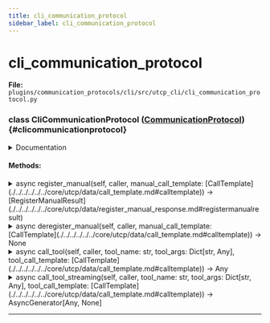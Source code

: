 ```yaml
---
title: cli_communication_protocol
sidebar_label: cli_communication_protocol
---
```


# cli_communication_protocol

**File:** `plugins/communication_protocols/cli/src/utcp_cli/cli_communication_protocol.py`

### class CliCommunicationProtocol ([CommunicationProtocol](./../../../../../core/utcp/interfaces/communication_protocol.md#communicationprotocol)) {#clicommunicationprotocol}

<details>
<summary>Documentation</summary>

Transport implementation for CLI-based tool providers.

Handles communication with command-line tools by executing processes
and managing their input/output. Supports both tool discovery and
execution phases with comprehensive error handling and timeout management.


**Features**

- Asynchronous subprocess execution with proper cleanup
- [Tool](./../../../../../core/utcp/data/tool.md#tool) discovery through startup commands returning UTCP manuals
- Flexible argument formatting for various CLI conventions
- Environment variable injection for authentication
- JSON output parsing with graceful fallback to text
- Cross-platform command parsing and execution
- Configurable working directories and timeouts
- Process lifecycle management with proper termination



**Architecture**

CLI tools are discovered by executing the provider's command_name
and parsing the output for UTCP manual JSON. [Tool](./../../../../../core/utcp/data/tool.md#tool) calls execute
the same command with formatted arguments and return processed output.



**Attributes**

- **`_log`**: Logger function for debugging and error reporting.
</details>

#### Methods:

<details>
<summary>async register_manual(self, caller, manual_call_template: [CallTemplate](./../../../../../core/utcp/data/call_template.md#calltemplate)) -> [RegisterManualResult](./../../../../../core/utcp/data/register_manual_response.md#registermanualresult)</summary>

*No method documentation available*
</details>

<details>
<summary>async deregister_manual(self, caller, manual_call_template: [CallTemplate](./../../../../../core/utcp/data/call_template.md#calltemplate)) -> None</summary>

*No method documentation available*
</details>

<details>
<summary>async call_tool(self, caller, tool_name: str, tool_args: Dict[str, Any], tool_call_template: [CallTemplate](./../../../../../core/utcp/data/call_template.md#calltemplate)) -> Any</summary>

Call a CLI tool.

Executes the command specified by provider.command_name with the provided arguments.


**Args**

- **`caller`**: The UTCP client that is calling this method.
- **`tool_name`**: Name of the tool to call
- **`tool_args`**: Arguments for the tool call
- **`tool_call_template`**: The [CliCallTemplate](./cli_call_template.md#clicalltemplate) for the tool



**The Output From The Command Execution Based On Exit Code**




**Raises**

- **`ValueError`**: If provider is not a CliProvider or command_name is not set
</details>

<details>
<summary>async call_tool_streaming(self, caller, tool_name: str, tool_args: Dict[str, Any], tool_call_template: [CallTemplate](./../../../../../core/utcp/data/call_template.md#calltemplate)) -> AsyncGenerator[Any, None]</summary>

*No method documentation available*
</details>

---

